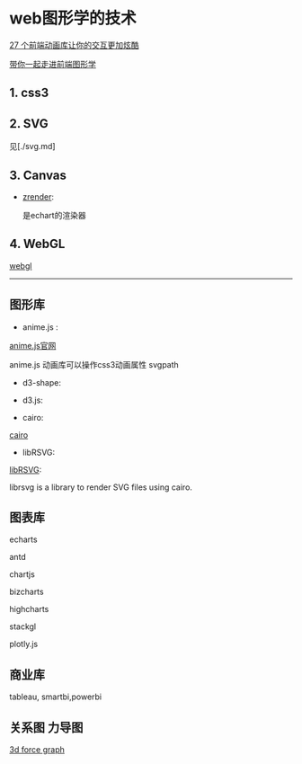# web图形学的技术

[27 个前端动画库让你的交互更加炫酷](https://juejin.cn/post/7069945906518294536#heading-11)

[带你一起走进前端图形学](https://juejin.cn/post/6912086785405386765#heading-4)

## 1. css3

## 2. SVG

见[./svg.md]

## 3. Canvas

- [zrender](https://ecomfe.github.io/zrender-doc/public/api.html):

  是echart的渲染器
  
## 4. WebGL

[webgl](./WebGL.md)




***************************************************************************************************

## 图形库

- anime.js :

[anime.js官网](https://github.com/juliangarnier/anime)

anime.js 动画库可以操作css3动画属性 svgpath

- d3-shape:

- d3.js:

- cairo:

[cairo](https://www.cairographics.org/examples/)

- libRSVG:

[libRSVG](https://wiki.gnome.org/action/show/Projects/LibRsvg?action=show&redirect=LibRsvg):

  librsvg is a library to render SVG files using cairo.

## 图表库

echarts

antd

chartjs

bizcharts

highcharts

stackgl

plotly.js

## 商业库

tableau, smartbi,powerbi

## 关系图 力导图

[3d force graph](https://github.com/vasturiano/3d-force-graph)
